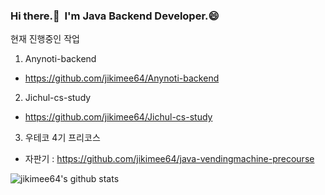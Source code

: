 
<!--
**jikimee64/jikimee64** is a ✨ _special_ ✨ repository because its `README.md` (this file) appears on your GitHub profile.

Here are some ideas to get you started:

- 🔭 I’m currently working on ...
- 🌱 I’m currently learning ...
- 👯 I’m looking to collaborate on ...
- 🤔 I’m looking for help with ...
- 💬 Ask me about ...
- 📫 How to reach me: ...
- 😄 Pronouns: ...
- ⚡ Fun fact: ...
-->

### Hi there.👋 &nbsp;I'm Java Backend Developer.😄

현재 진행중인 작업

1. Anynoti-backend
- https://github.com/jikimee64/Anynoti-backend

2. Jichul-cs-study
- https://github.com/jikimee64/Jichul-cs-study

3. 우테코 4기 프리코스
- 자판기 : https://github.com/jikimee64/java-vendingmachine-precourse

![jikimee64's github stats](https://github-readme-stats.vercel.app/api?username=jikimee64&show_icons=true)
